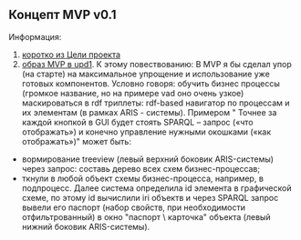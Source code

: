 ## Концепт MVP v0.1
Информация:
1. [коротко из Цели проекта](https://github.com/bpmbpm/SemanticBPM/tree/main?tab=readme-ov-file#mvp)
2. [образ MVP в upd1](https://github.com/bpmbpm/SemanticBPM/blob/main/ontology/smer44/README.md#mvp). К этому повествованию: В MVP я бы сделал упор (на старте) на максимальное упрощение и использование уже готовых компонентов. Условно говоря: обучить бизнес процессы (громкое название, но на примере vad оно очень узкое) маскироваться в rdf триплеты: rdf-based навигатор по процессам и их элементам (в рамках ARIS - системы).
Примером " Точнее за каждой кнопкой в GUI будет стоять SPARQL – запрос («что отображать») и конечно управление нужными окошками («как отображать»)" может быть:
- вормирование treeview (левый верхний боковик ARIS-системы) через запрос: составь дерево всех схем бизнес-процессав;   
- ткнули в любой объект схемы бизнес-процесса, например, в подпроцесс. Далее система определила id элемента в графической схеме, по этому id вычислили iri объектв и через SPARQL запрос вывели его паспорт (набор свойств, при необходимости отфильтрованный) в окно "паспорт \ карточка" объекта (левый нижний боковик ARIS-системы).

  
  

